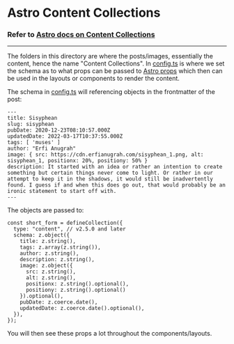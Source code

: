 # Astro Content Collections

### Refer to [Astro docs on Content Collections](https://docs.astro.build/en/guides/content-collections/)
---

The folders in this directory are where the posts/images, essentially the content, hence the name "Content Collections". In [config.ts](./config.ts) is where we set the schema as to what props can be passed to [Astro props](https://docs.astro.build/en/guides/content-collections/#passing-content-as-props) which then can be used in the layouts or components to render the content.

The schema in [config.ts](./config.ts) will referencing objects in the frontmatter of the post:
```
---
title: Sisyphean
slug: sisyphean
pubDate: 2020-12-23T08:10:57.000Z
updatedDate: 2022-03-17T10:37:55.000Z
tags: [ 'muses' ]
author: "Erfi Anugrah"
image: { src: https://cdn.erfianugrah.com/sisyphean_1.png, alt: sisyphean_1, positionx: 20%, positiony: 50% }
description: It started with an idea or rather an intention to create something but certain things never come to light. Or rather in our attempt to keep it in the shadows, it would still be inadvertently found. I guess if and when this does go out, that would probably be an ironic statement to start off with.
---
```

The objects are passed to:

```
const short_form = defineCollection({
  type: "content", // v2.5.0 and later
  schema: z.object({
    title: z.string(),
    tags: z.array(z.string()),
    author: z.string(),
    description: z.string(),
    image: z.object({
      src: z.string(),
      alt: z.string(),
      positionx: z.string().optional(),
      positiony: z.string().optional()
    }).optional(),
    pubDate: z.coerce.date(),
    updatedDate: z.coerce.date().optional(),
  }),
});
```

You will then see these props a lot throughout the components/layouts.